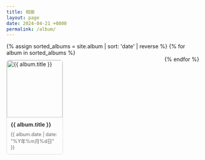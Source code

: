 ```yaml
---
title: 相册
layout: page
date: 2024-04-21 +0800
permalink: /album/
---
```


<style>
/* External CSS file */
ul.album-list {
    list-style-type: none;
    padding: 0;
    margin: 0;
    display: flex;
    flex-wrap: wrap;
    justify-content: space-between;
}

ul.album-list li {
    margin: 10px 0;
    display: inline-block;
    vertical-align: top;
    width: calc(33.333% - 20px); /* Three items per row with margins considered */
    border: 1px solid #ddd;
    border-radius: 8px;
    overflow: hidden;
    transition: transform 0.3s;
    box-sizing: border-box; /* Ensure padding and border are included in width/height */
}

ul.album-list li:hover {
    transform: scale(1.03);
}

ul.album-list a {
    text-decoration: none;
    color: inherit;
    display: block;
    height: 100%;
    font-size: 1em;
}

ul.album-list img {
    width: 100%;
    height: 150px; /* Set a fixed height for images */
    display: block;
    object-fit: cover; /* Ensure the image covers the entire container */
    object-position: center; /* Center the image */
    loading: lazy; /* Lazy load images */
}

ul.album-list h2 {
    font-size: 1em; /* Smaller title font size */
    margin: 10px;
    color: #333;
    overflow: hidden; /* Prevent overflow of long titles */
    white-space: nowrap;
    text-overflow: ellipsis;
}

ul.album-list p {
    font-size: 0.9em;
    margin: 0 10px 10px;
    color: #666;
}

/* Responsive adjustments */
@media (max-width: 768px) {
    ul.album-list li {
        width: calc(50% - 20px); /* Two items per row on smaller screens */
    }
}

@media (max-width: 480px) {
    ul.album-list li {
        width: calc(100% - 20px); /* One item per row on very small screens */
    }
}
</style>

<ul class="album-list">
    {% assign sorted_albums = site.album | sort: 'date' | reverse %}
    {% for album in sorted_albums %}
        <li>
            <a href="{{ album.url }}">
                <img src="{{ album.cover }}" alt="{{ album.title }}" loading="lazy">
                <h2>{{ album.title }}</h2>
                <p>{{ album.date | date: "%Y年%m月%d日" }}</p>
            </a>
        </li>
    {% endfor %}
</ul>
